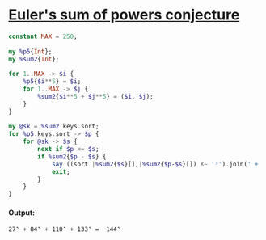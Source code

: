 [1]: https://rosettacode.org/wiki/Euler's_sum_of_powers_conjecture

# [Euler's sum of powers conjecture][1]

```raku
constant MAX = 250;
 
my %p5{Int};
my %sum2{Int};
 
for 1..MAX -> $i {
    %p5{$i**5} = $i;
    for 1..MAX -> $j {
        %sum2{$i**5 + $j**5} = ($i, $j);
    }
}
 
my @sk = %sum2.keys.sort;
for %p5.keys.sort -> $p {
    for @sk -> $s {
        next if $p <= $s;
        if %sum2{$p - $s} {
            say ((sort |%sum2{$s}[],|%sum2{$p-$s}[]) X~ '⁵').join(' + ') ~ " =  %p5{$p}" ~ "⁵";
            exit;
        }
    }
}
```

#### Output:
```
27⁵ + 84⁵ + 110⁵ + 133⁵ =  144⁵
```